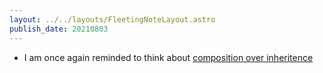 ```yaml
---
layout: ../../layouts/FleetingNoteLayout.astro
publish_date: 20210803
---
```


- I am once again reminded to think about [composition over inheritence](https://reactjs.org/docs/composition-vs-inheritance.html)
